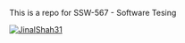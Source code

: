 This is a repo for SSW-567 - Software Tesing

[![JinalShah31](https://circleci.com/gh/JinalShah31/SSW-567.svg?style=shield)](https://app.circleci.com/pipelines/github/JinalShah31/SSW-567?branch=main&filter=all)
